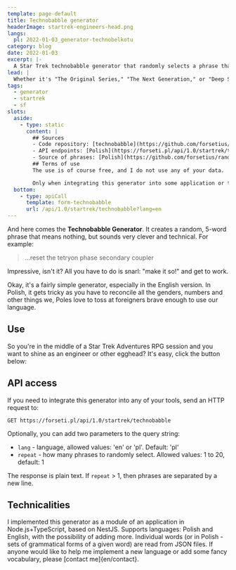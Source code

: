 ```yaml
---
template: page-default
title: Technobabble generator
headerImage: startrek-engineers-head.png
langs:
  pl: 2022-01-03_generator-technobelkotu
category: blog
date: 2022-01-03
excerpt: |-
  A Star Trek technobabble generator that randomly selects a phrase that could have come from the mouths of Scottie, O'Brien, or LaForge.
lead: |
  Whether it's "The Original Series," "The Next Generation," or "Deep Space 9," when watching "Star Trek," we regularly see a red alert, emotions running high, a ship/station facing doom... and then suddenly the Chief Engineer lifts his gleaming eyes and finds a solution! "We just have to..."
tags:
  - generator
  - startrek
  - sf
slots:
  aside:
    - type: static
      content: |
        ## Sources
        - Code repository: [technobabble](https://github.com/forsetius/randomgen)
        - API endpoints: [Polish](https://forseti.pl/api/1.0/startrek/technobabble?lang=pl), [English](https://forseti.pl/api/1.0/startrek/technobabble?lang=en)
        - Source of phrases: [Polish](https://github.com/forsetius/randomgen/blob/dev/dict/technobabble-pl.json), [English](https://github.com/forsetius/randomgen/blob/dev/dict/technobabble-en.json)
        ## Terms of use
        The use is of course free, and I do not use any of your data.

        Only when integrating this generator into some application or tool of yours do I ask for attribution and reporting it to me (in order to stroke my ego and boost my motivation for further work)
  bottom:
    - type: apiCall
      template: form-technobabble
      url: /api/1.0/startrek/technobabble?lang=en
---
```

And here comes the **Technobabble Generator**. It creates a random, 5-word phrase that means nothing, but sounds very clever and technical. For example:

> ...reset the tetryon phase secondary coupler

Impressive, isn't it? All you have to do is snarl: "make it so!" and get to work.

Okay, it's a fairly simple generator, especially in the English version. In Polish, it gets tricky as you have to reconcile all the genders, numbers and other things we, Poles love to toss at foreigners brave enough to use our language.

## Use

So you're in the middle of a Star Trek Adventures RPG session and you want to shine as an engineer or other egghead? It's easy, click the button below:

## API access

If you need to integrate this generator into any of your tools, send an HTTP request to:

```
GET https://forseti.pl/api/1.0/startrek/technobabble
```

Optionally, you can add two parameters to the query string:
- `lang` - language, allowed values: 'en' or 'pl'. Default: 'pl'
- `repeat` - how many phrases to randomly select. Allowed values: 1 to 20, default: 1

The response is plain text. If `repeat` > 1, then phrases are separated by a new line.

## Technicalities
I implemented this generator as a module of an application in Node.js+TypeScript, based on NestJS. Supports languages: Polish and English, with the possibility of adding more. Individual words (or in Polish - sets of grammatical forms of a given word) are read from JSON files. If anyone would like to help me implement a new language or add some fancy vocabulary, please [contact me]{en/contact}.

